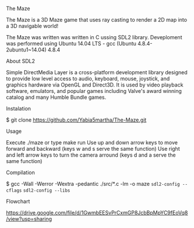 The Maze

The Maze is a 3D Maze game that uses ray casting to render a 2D map into a 3D navigable world!

The Maze was written was written in C ussing SDL2 library. Deveploment was performed using Ubuntu 14.04 LTS - gcc (Ubuntu 4.8.4-2ubuntu1~14.04) 4.8.4

About SDL2

Simple DirectMedia Layer is a cross-platform development library designed to provide low level access to audio, keyboard, mouse, joystick, and graphics hardware via OpenGL and Direct3D. It is used by video playback software, emulators, and popular games including Valve's award winning catalog and many Humble Bundle games.

Instalation

$ git clone https://github.com/Yabia5martha/The-Maze.git

Usage

Execute ./maze or type make run
Use up and down arrow keys to move forward and backward (keys w and s serve the same function)
Use right and left arrow keys to turn the camera arround (keys d and a serve the same function)

Compilation

$ gcc -Wall -Werror -Wextra -pedantic ./src/*.c -lm -o maze `sdl2-config --cflags` `sdl2-config --libs`

Flowchart

https://drive.google.com/file/d/1GwmbEESvPrCxmGP8JcbBpMpYC9fEoVq8/view?usp=sharing
